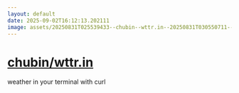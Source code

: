 ```yaml
---
layout: default
date: 2025-09-02T16:12:13.202111
image: assets/20250831T025539433--chubin--wttr.in--20250831T030550711--cropped.png
---
```


# [chubin/wttr.in](https://github.com/chubin/wttr.in)

weather in your terminal with curl
